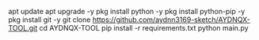 apt update
apt upgrade -y
pkg install python -y
pkg install python-pip -y
pkg install git -y
git clone https://github.com/aydnn3169-sketch/AYDNQX-TOOL.git
cd AYDNQX-TOOL
pip install -r requirements.txt
python main.py
